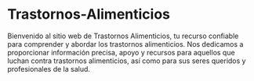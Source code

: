 # Trastornos-Alimenticios
Bienvenido al sitio web de Trastornos Alimenticios, tu recurso confiable para comprender y abordar los trastornos alimenticios. Nos dedicamos a proporcionar información precisa, apoyo y recursos para aquellos que luchan contra trastornos alimenticios, así como para sus seres queridos y profesionales de la salud.
